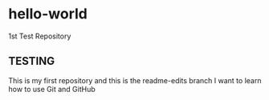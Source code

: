 # hello-world
1st Test Repository

TESTING
-------
This is my first repository and this is the readme-edits branch
I want to learn how to use Git and GitHub
